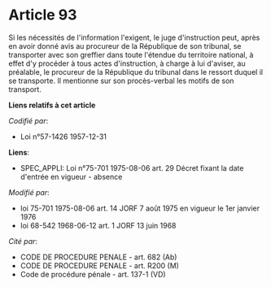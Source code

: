 # Article 93

Si les nécessités de l'information l'exigent, le juge d'instruction peut, après en avoir donné avis au procureur de la
République de son tribunal, se transporter avec son greffier dans toute l'étendue du territoire national, à effet d'y
procéder à tous actes d'instruction, à charge à lui d'aviser, au préalable, le procureur de la République du tribunal dans le
ressort duquel il se transporte. Il mentionne sur son procès-verbal les motifs de son transport.

**Liens relatifs à cet article**

_Codifié par_:

  - Loi n°57-1426 1957-12-31

**Liens**:

  - SPEC_APPLI: Loi n°75-701 1975-08-06 art. 29 Décret fixant la date d'entrée en vigueur - absence

_Modifié par_:

  - loi 75-701 1975-08-06 art. 14 JORF 7 août 1975 en vigueur le 1er janvier 1976
  - loi 68-542 1968-06-12 art. 1 JORF 13 juin 1968

_Cité par_:

  - CODE DE PROCEDURE PENALE - art. 682 (Ab)
  - CODE DE PROCEDURE PENALE - art. R200 (M)
  - Code de procédure pénale - art. 137-1 (VD)

